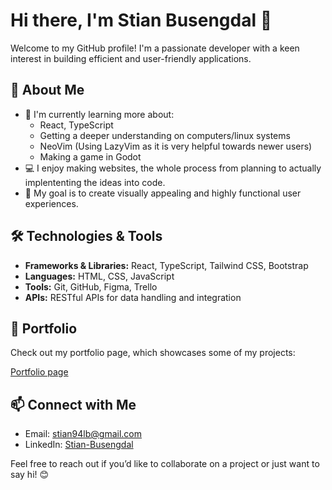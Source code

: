 # Hi there, I'm Stian Busengdal 👋

Welcome to my GitHub profile! I'm a passionate developer with a keen interest in building efficient and user-friendly applications. 

## 🚀 About Me

- 🌱 I'm currently learning more about:
  * React, TypeScript
  * Getting a deeper understanding on computers/linux systems
  * NeoVim (Using LazyVim as it is very helpful towards newer users)
  * Making a game in Godot
- 💻 I enjoy making websites, the whole process from planning to actually implententing the ideas into code.
- 🎯 My goal is to create visually appealing and highly functional user experiences.

## 🛠️ Technologies & Tools

- **Frameworks & Libraries:** React, TypeScript, Tailwind CSS, Bootstrap
- **Languages:** HTML, CSS, JavaScript
- **Tools:** Git, GitHub, Figma, Trello
- **APIs:** RESTful APIs for data handling and integration

## 🌟 Portfolio

Check out my portfolio page, which showcases some of my projects: 

[Portfolio page](https://fadecap.github.io/FadeCap-Portfolio/)


## 📫 Connect with Me

- Email: [stian94lb@gmail.com](mailto:stian94lb@gmail.com)
- LinkedIn: [Stian-Busengdal](https://www.linkedin.com/in/stian-busengdal/)

Feel free to reach out if you’d like to collaborate on a project or just want to say hi! 😊
